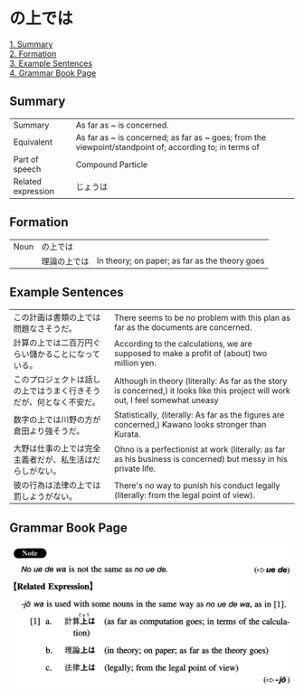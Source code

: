 # の上では

[1. Summary](#summary)<br>
[2. Formation](#formation)<br>
[3. Example Sentences](#example-sentences)<br>
[4. Grammar Book Page](#grammar-book-page)<br>


## Summary

<table><tr>   <td>Summary</td>   <td>As far as ~ is concerned.</td></tr><tr>   <td>Equivalent</td>   <td>As far as ~ is concerned; as far as ~ goes; from the viewpoint/standpoint of; according to; in terms of</td></tr><tr>   <td>Part of speech</td>   <td>Compound Particle</td></tr><tr>   <td>Related expression</td>   <td>じょうは</td></tr></table>

## Formation

<table class="table"><tbody><tr class="tr head"><td class="td"><span class="bold">Noun</span></td><td class="td"><span class="concept">の上では</span></td><td class="td"></td></tr><tr class="tr"><td class="td"></td><td class="td"><span>理論</span><span class="concept">の上では</span></td><td class="td"><span>In theory; on paper; as far as the theory goes</span></td></tr></tbody></table>

## Example Sentences

<table><tr>   <td>この計画は書類の上では問題なさそうだ。</td>   <td>There seems to be no problem with this plan as far as the documents are concerned.</td></tr><tr>   <td>計算の上では二百万円ぐらい儲かることになっている。</td>   <td>According to the calculations, we are supposed to make a profit of (about) two million yen.</td></tr><tr>   <td>このプロジェクトは話しの上ではうまく行きそうだが、何となく不安だ。</td>   <td>Although in theory (literally: As far as the story is concerned,) it looks like this project will work out, I feel somewhat uneasy</td></tr><tr>   <td>数字の上では川野の方が倉田より強そうだ。</td>   <td>Statistically, (literally: As far as the figures are concerned,) Kawano looks stronger than Kurata.</td></tr><tr>   <td>大野は仕事の上では完全主義者だが、私生活はだらしがない。</td>   <td>Ohno is a perfectionist at work (literally: as far as his business is concerned) but messy in his private life.</td></tr><tr>   <td>彼の行為は法律の上では罰しようがない。</td>   <td>There's no way to punish his conduct legally (literally: from the legal point of view).</td></tr></table>

## Grammar Book Page

![](../img/Intermediateの上では.png)

